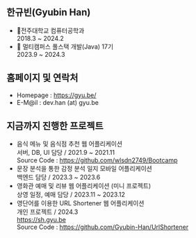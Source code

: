 ## 한규빈(Gyubin Han)
- 🏤전주대학교 컴퓨터공학과<br>2018.3 ~ 2024.2
- 📕 멀티캠퍼스 풀스택 개발(Java) 17기<br>2023.9 ~ 2024.3

## 홈페이지 및 연락처
- Homepage : https://gyu.be/
- E-M@il : dev.han (at) gyu.be

## 지금까지 진행한 프로젝트
- 음식 메뉴 및 음식점 추천 웹 어플리케이션<br>서버, DB, UI 담당 / 2021.9 ~ 2021.11<br>Source Code : https://github.com/wlsdn2749/Bootcamp
- 문장 분석을 통한 감정 분석 일지 모바일 어플리케이션<br>백엔드 담당 / 2023.3 ~ 2023.6
- 영화관 예매 및 리뷰 웹 어플리케이션 (미니 프로젝트)<br>상영 일정, 예매 담당 / 2023.11 ~ 2023.12
- 영단어를 이용한 URL Shortener 웹 어플리케이션<br>개인 프로젝트 / 2024.3<br>https://sh.gyu.be<br>Source Code : https://github.com/Gyubin-Han/UrlShortener
